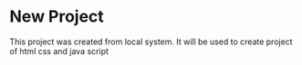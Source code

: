 # New Project

This project was created from local system.
It will be used to create project of html css and java script